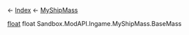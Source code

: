 ← [Index](Api-Index) ← [MyShipMass](Sandbox.ModAPI.Ingame.MyShipMass)

[float](System.Single) float Sandbox.ModAPI.Ingame.MyShipMass.BaseMass